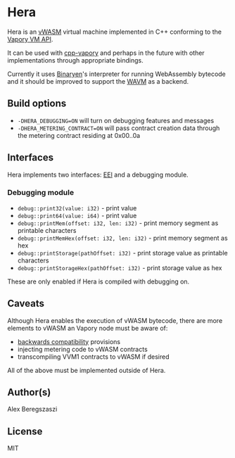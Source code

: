 # Hera

Hera is an [vWASM](https://github.com/vwasm/design) virtual machine implemented in C++ conforming to the [Vapory VM API](https://github.com/vaporyco/EIPs/issues/56).

It can be used with [cpp-vapory](https://github.com/vaporyco/cpp-vapory) and perhaps in the future with other implementations through appropriate bindings.

Currently it uses [Binaryen](https://github.com/webassembly/binaryen)'s interpreter for running WebAssembly bytecode and it should be improved to support the [WAVM](https://github.com/AndrewScheidecker/WAVM) as a backend.

## Build options

- `-DHERA_DEBUGGING=ON` will turn on debugging features and messages
- `-DHERA_METERING_CONTRACT=ON` will pass contract creation data through the metering contract residing at 0x00..0a

## Interfaces

Hera implements two interfaces: [EEI](https://github.com/vwasm/design/blob/master/vap_interface.md) and a debugging module.

### Debugging module

- `debug::print32(value: i32)` - print value
- `debug::print64(value: i64)` - print value
- `debug::printMem(offset: i32, len: i32)` - print memory segment as printable characters
- `debug::printMemHex(offset: i32, len: i32)` - print memory segment as hex
- `debug::printStorage(pathOffset: i32)` - print storage value as printable characters
- `debug::printStorageHex(pathOffset: i32)` - print storage value as hex

These are only enabled if Hera is compiled with debugging on.

## Caveats

Although Hera enables the execution of vWASM bytecode, there are more elements to vWASM an Vapory node must be aware of:

- [backwards compatibility](https://github.com/vwasm/design/blob/master/backwards_compatibility.md) provisions
- injecting metering code to vWASM contracts
- transcompiling VVM1 contracts to vWASM if desired

All of the above must be implemented outside of Hera.

## Author(s)

Alex Beregszaszi

## License

MIT
